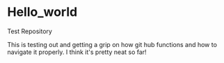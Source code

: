# Hello_world
Test Repository

This is testing out and getting a grip on how git hub functions and how to navigate it properly. I think it's pretty neat so far!
